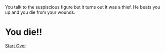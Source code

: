 You talk to the suspiscious figure but it turns out it was a thief. He beats you up and you die from your wounds.

# You die!!

[Start Over](../README.md)
